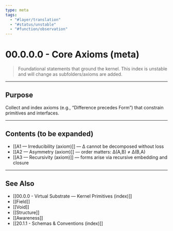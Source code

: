 ```yaml
---
type: meta
tags:
  - "#layer/translation"
  - "#status/unstable"
  - "#function/observation"
---
```


# 00.0.0.0 - Core Axioms (meta)

> Foundational statements that ground the kernel. This index is unstable and will change as subfolders/axioms are added.

---

## Purpose

Collect and index axioms (e.g., “Difference precedes Form”) that constrain primitives and interfaces.

---

## Contents (to be expanded)

- [[A1 — Irreducibility (axiom)]] — ∆ cannot be decomposed without loss
- [[A2 — Asymmetry (axiom)]] — order matters: ∆(A,B) ≠ ∆(B,A)
- [[A3 — Recursivity (axiom)]] — forms arise via recursive embedding and closure

---

## See Also

- [[00.0.0 - Virtual Substrate — Kernel Primitives (index)]]
- [[Field]]
- [[Void]]
- [[Structure]]
- [[Awareness]]
- [[20.1.1 - Schemas & Conventions (index)]]
